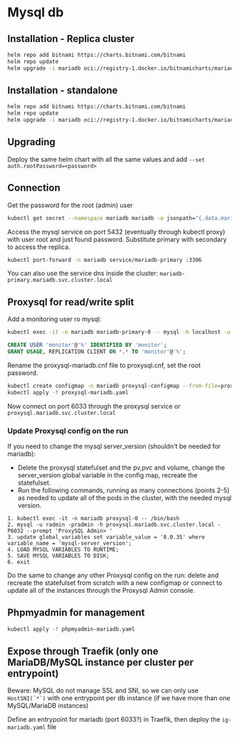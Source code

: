 # Mysql db

## Installation - Replica cluster

```bash
helm repo add bitnami https://charts.bitnami.com/bitnami
helm repo update
helm upgrade -i mariadb oci://registry-1.docker.io/bitnamicharts/mariadb --namespace mariadb --create-namespace --set metrics.enabled=true --set metrics.serviceMonitor.enabled=true --set metrics.serviceMonitor.labels.release=kube-prometheus-stack --set primary.persistence.storageClass=rook-ceph-nvme2tb --set primary.persistence.size=15Gi --set secondary.persistence.storageClass=rook-ceph-nvme2tb --set secondary.persistence.size=15Gi --set architecture=replication --set secondary.replicaCount=2
```

## Installation - standalone

```bash
helm repo add bitnami https://charts.bitnami.com/bitnami
helm repo update
helm upgrade -i mariadb oci://registry-1.docker.io/bitnamicharts/mariadb --namespace mariadb --create-namespace --set metrics.enabled=true --set metrics.serviceMonitor.enabled=true --set metrics.serviceMonitor.labels.release=kube-prometheus-stack --set primary.persistence.storageClass=rook-ceph-nvme2tb --set primary.persistence.size=15Gi
```

## Upgrading

Deploy the same helm chart with all the same values and add `--set auth.rootPassword=<password>`

## Connection

Get the password for the root (admin) user

```bash
kubectl get secret --namespace mariadb mariadb -o jsonpath="{.data.mariadb-root-password}" | base64 -d
```

Access the mysql service on port 5432 (eventually through kubectl proxy) with user root and just found password.
Substitute primary with secondary to access the replica.

```bash
kubectl port-forward -n mariadb service/mariadb-primary :3306
```

You can also use the service dns inside the cluster: `mariadb-primary.mariadb.svc.cluster.local`

## Proxysql for read/write split

Add a monitoring user ro mysql:

```bash
kubectl exec -it -n mariadb mariadb-primary-0 -- mysql -h localhost -u root -pPASSWORD
```

```sql
CREATE USER 'monitor'@'%' IDENTIFIED BY 'monitor';
GRANT USAGE, REPLICATION CLIENT ON *.* TO 'monitor'@'%';
```

Rename the proxysql-mariadb.cnf file to proxysql.cnf, set the root password.

```bash
kubectl create configmap -n mariadb proxysql-configmap --from-file=proxysql.cnf
kubectl apply -f proxysql-mariadb.yaml
```

Now connect on port 6033 through the proxysql service or `proxysql.mariadb.svc.cluster.local`

### Update Proxysql config on the run

If you need to change the mysql server_version (shouldn't be needed for mariadb):

- Delete the proxysql statefulset and the pv,pvc and volume, change the server_version global variable in the config map, recreate the statefulset.
- Run the following commands, running as many connections (points 2-5) as needed to update all of the pods in the cluster, with the needed mysql version.

```
1. kubectl exec -it -n mariadb proxysql-0 -- /bin/bash
2. mysql -u radmin -pradmin -h proxysql.mariadb.svc.cluster.local -P6032 --prompt 'ProxySQL Admin> '
3. update global_variables set variable_value = '8.0.35' where variable_name = 'mysql-server_version';
4. LOAD MYSQL VARIABLES TO RUNTIME;
5. SAVE MYSQL VARIABLES TO DISK;
6. exit
```

Do the same to change any other Proxysql config on the run: delete and recreate the statefulset from scratch with a new configmap or connect to update all of the instances through the Proxysql Admin console.

## Phpmyadmin for management

```bash
kubectl apply -f phpmyadmin-mariadb.yaml
```

## Expose through Traefik (only one MariaDB/MySQL instance per cluster per entrypoint)

Beware: MySQL do not manage SSL and SNI, so we can only use ```HostSNI(`*`)``` with one entrypoint per db instance (if we have more than one MySQL/MariaDB instances)

Define an entrypoint for mariadb (port 6033?) in Traefik, then deploy the `ig-mariadb.yaml` file
